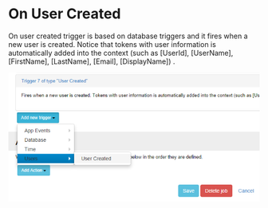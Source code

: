 # On User Created

On user created trigger is based on database triggers and it fires when a new user is created. Notice that tokens with user information is automatically added into the context (such as [UserId], [UserName], [FirstName], [LastName], [Email], [DisplayName]) .

![](user-created-trigger.png)